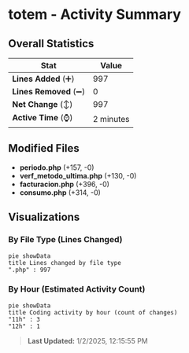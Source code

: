 # totem - Activity Summary 

## Overall Statistics

| Stat                   | Value                                                             |
| ---------------------- | ----------------------------------------------------------------- |
| **Lines Added** (➕)   | 997                                          |
| **Lines Removed** (➖) | 0                                        |
| **Net Change** (↕)    | 997                |
| **Active Time** (⌚)   | 2 minutes |


## Modified Files
- **periodo.php** (+157, -0)
- **verf_metodo_ultima.php** (+130, -0)
- **facturacion.php** (+396, -0)
- **consumo.php** (+314, -0)

## Visualizations

### By File Type (Lines Changed)

```mermaid
pie showData
title Lines changed by file type
".php" : 997
```

### By Hour (Estimated Activity Count)

```mermaid
pie showData
title Coding activity by hour (count of changes)
"11h" : 3
"12h" : 1
```


> **Last Updated:** 1/2/2025, 12:15:55 PM